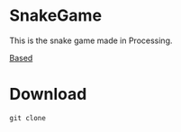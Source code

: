 # SnakeGame
This is the snake game made in Processing.

[Based](https://www.google.com/fbx?fbx=snake_arcade)

# Download
`git clone `

